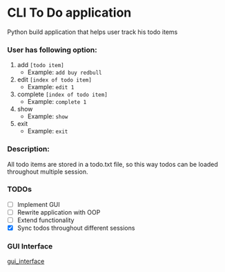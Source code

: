 # CLI To Do application
Python build application that helps user track his todo items

### User has following option:

1.  add `[todo item]`
    - Example: `add buy redbull`
2.  edit `[index of todo item]`
    - Example: `edit 1`
3.  complete `[index of todo item]`
    - Example: `complete 1`
4.  show
    - Example: `show`
5.  exit
    - Example: `exit`

### Description: 
All todo items are stored in a todo.txt file, so this way todos can be 
loaded throughout multiple session.

### TODOs
- [ ] Implement GUI
- [ ] Rewrite application with OOP
- [ ] Extend functionality
- [x] Sync todos throughout different sessions

### GUI Interface
[gui_interface](https://github.com/Ninikitos/cli_todo/blob/main/gui_img/gui_img.png)
